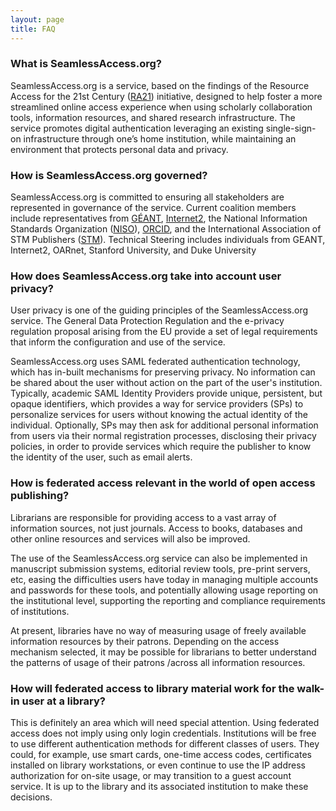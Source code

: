 ```yaml
---
layout: page
title: FAQ
---
```


### What is SeamlessAccess.org?

SeamlessAccess.org is a service, based on the findings of the Resource Access for the 21st Century ([RA21](https://ra21org)) initiative, designed to help foster a more streamlined online access experience when using scholarly collaboration tools, information resources, and shared research infrastructure. The service promotes digital authentication leveraging an existing single-sign-on infrastructure through one’s home institution, while maintaining an environment that protects personal data and privacy.


### How is SeamlessAccess.org governed?

SeamlessAccess.org is committed to ensuring all stakeholders are represented in governance of the service. Current coalition members include representatives from [GÉANT](https://geant.org), [Internet2](https://internet2.edu), the National Information Standards Organization ([NISO](https://niso.org)), [ORCID](https://orcid.org), and the International Association of STM Publishers ([STM](https://stm-assoc.org)). Technical Steering includes individuals from GEANT, Internet2, OARnet, Stanford University, and Duke University 


### How does SeamlessAccess.org take into account user privacy?

User privacy is one of the guiding principles of the SeamlessAccess.org service. The General Data Protection Regulation and the e-privacy regulation proposal arising from the EU provide a set of legal requirements that inform the configuration and use of the service. 

SeamlessAccess.org uses SAML federated authentication technology, which has in-built mechanisms for preserving privacy. No information can be shared about the user without action on the part of the user's institution. Typically, academic SAML Identity Providers provide unique, persistent, but opaque identifiers, which provides a way for service providers (SPs) to personalize services for users without knowing the actual identity of the individual. Optionally, SPs may then ask for additional personal information from users via their normal registration processes, disclosing their privacy policies, in order to provide services which require the publisher to know the identity of the user, such as email alerts.

### How is federated access relevant in the world of open access publishing?

Librarians are responsible for providing access to a vast array of information sources, not just journals. Access to books, databases and other online resources and services will also be improved.

The use of the SeamlessAccess.org service can also be implemented in manuscript submission systems, editorial review tools, pre-print servers, etc, easing the difficulties users have today in managing multiple accounts and passwords for these tools, and potentially allowing usage reporting on the institutional level, supporting the reporting and compliance requirements of institutions.

At present, libraries have no way of measuring usage of freely available information resources by their patrons. Depending on the access mechanism selected, it may be possible for librarians to better understand the patterns of usage of their patrons /across all information resources.
    

### How will federated access to library material work for the walk-in user at a library?

This is definitely an area which will need special attention. Using federated access does not imply using only login credentials. Institutions will be free to use different authentication methods for different classes of users. They could, for example, use smart cards, one-time access codes, certificates installed on library workstations, or even  continue to use the IP address authorization for on-site usage, or may transition to a guest account service. It is up to the library and its associated institution to make these decisions.





